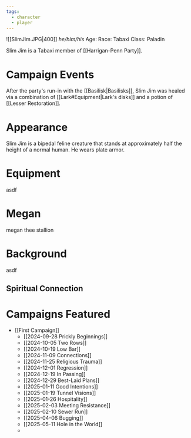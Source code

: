 ```yaml
---
tags:
  - character
  - player
---
```

![[SlimJim.JPG|400]]
_he/him/his_
Age:
Race: Tabaxi
Class: Paladin

Slim Jim is a Tabaxi member of [[Harrigan-Penn Party]].

# Campaign Events

After the party's run-in with the [[Basilisk|Basilisks]], Slim Jim was healed via a combination of [[Lark#Equipment|Lark's disks]] and a potion of [[Lesser Restoration]].

# Appearance

Slim Jim is a bipedal feline creature that stands at approximately half the height of a normal human. He wears plate armor.

# Equipment

asdf

# Megan

megan thee stallion

# Background

asdf

## Spiritual Connection



# Campaigns Featured

- [[First Campaign]]
	- [[2024-09-28 Prickly Beginnings]]
	- [[2024-10-05 Two Rows]]
	- [[2024-10-19 Low Bar]]
	- [[2024-11-09 Connections]]
	- [[2024-11-25 Religious Trauma]]
	- [[2024-12-01 Regression]]
	- [[2024-12-19 In Passing]]
	- [[2024-12-29 Best-Laid Plans]]
	- [[2025-01-11 Good Intentions]]
	- [[2025-01-19 Tunnel Visions]]
	- [[2025-01-26 Hospitality]]
	- [[2025-02-03 Meeting Resistance]]
	- [[2025-02-10 Sewer Run]]
	- [[2025-04-06 Bugging]]
	- [[2025-05-11 Hole in the World]]
	- 

